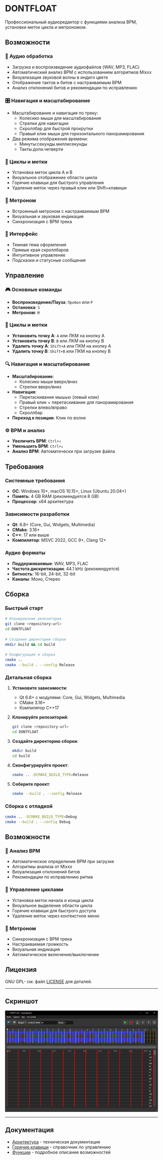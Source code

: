 # DONTFLOAT

Профессиональный аудиоредактор с функциями анализа BPM, установки меток цикла и метрономом.

## Возможности

### 🎵 Аудио обработка
- Загрузка и воспроизведение аудиофайлов (WAV, MP3, FLAC)
- Автоматический анализ BPM с использованием алгоритмов Mixxx
- Визуализация звуковой волны в индиго цвете
- Отображение тактов и битов с настраиваемым BPM
- Анализ отклонений битов и рекомендации по исправлению

### 🎛️ Навигация и масштабирование
- Масштабирование и навигация по треку:
  - Колесико мыши для масштабирования
  - Стрелки для навигации
  - Скроллбар для быстрой прокрутки
  - Правый клик мыши для горизонтального панорамирования
- Два режима отображения времени:
  - Минуты:секунды.миллисекунды
  - Такты.доли.четверти

### 🔄 Циклы и метки
- Установка меток цикла A и B
- Визуальное отображение области цикла
- Горячие клавиши для быстрого управления
- Удаление меток через правый клик или Shift+клавиши

### 🎼 Метроном
- Встроенный метроном с настраиваемым BPM
- Визуальная и звуковая индикация
- Синхронизация с BPM трека

### 🎨 Интерфейс
- Темная тема оформления
- Прямые края скроллбаров
- Интуитивное управление
- Подсказки и статусные сообщения

## Управление

### 🎮 Основные команды
- **Воспроизведение/Пауза**: `Пробел` или `P`
- **Остановка**: `S`
- **Метроном**: `M`

### 🎯 Циклы и метки
- **Установить точку A**: `A` или ЛКМ на кнопку A
- **Установить точку B**: `B` или ЛКМ на кнопку B
- **Удалить точку A**: `Shift+A` или ПКМ на кнопку A
- **Удалить точку B**: `Shift+B` или ПКМ на кнопку B

### 🔍 Навигация и масштабирование
- **Масштабирование**: 
  - Колесико мыши вверх/вниз
  - Стрелки вверх/вниз
- **Навигация**:
  - Перетаскивание мышью (левый клик)
  - Правый клик + перетаскивание для панорамирования
  - Стрелки влево/вправо
  - Скроллбар
- **Переход к позиции**: Клик по волне

### ⚙️ BPM и анализ
- **Увеличить BPM**: `Ctrl+↑`
- **Уменьшить BPM**: `Ctrl+↓`
- **Анализ BPM**: Автоматически при загрузке файла

## Требования

### Системные требования
- **ОС**: Windows 10+, macOS 10.15+, Linux (Ubuntu 20.04+)
- **Память**: 4 GB RAM (рекомендуется 8 GB)
- **Процессор**: x64 архитектура

### Зависимости разработки
- **Qt**: 6.8+ (Core, Gui, Widgets, Multimedia)
- **CMake**: 3.16+
- **C++**: 17 или выше
- **Компилятор**: MSVC 2022, GCC 9+, Clang 12+

### Аудио форматы
- **Поддерживаемые**: WAV, MP3, FLAC
- **Частота дискретизации**: 44.1 kHz (рекомендуется)
- **Битность**: 16-bit, 24-bit, 32-bit
- **Каналы**: Моно, Стерео

## Сборка

### Быстрый старт
```bash
# Клонирование репозитория
git clone <repository-url>
cd DONTFLOAT

# Создание директории сборки
mkdir build && cd build

# Конфигурация и сборка
cmake ..
cmake --build . --config Release
```

### Детальная сборка

1. **Установите зависимости**:
   - Qt 6.8+ с модулями: Core, Gui, Widgets, Multimedia
   - CMake 3.16+
   - Компилятор C++17

2. **Клонируйте репозиторий**:
   ```bash
   git clone <repository-url>
   cd DONTFLOAT
   ```

3. **Создайте директорию сборки**:
   ```bash
   mkdir build
   cd build
   ```

4. **Сконфигурируйте проект**:
   ```bash
   cmake .. -DCMAKE_BUILD_TYPE=Release
   ```

5. **Соберите проект**:
   ```bash
   cmake --build . --config Release
   ```

### Сборка с отладкой
```bash
cmake .. -DCMAKE_BUILD_TYPE=Debug
cmake --build . --config Debug
```

## Возможности

### 🎵 Анализ BPM
- Автоматическое определение BPM при загрузке
- Алгоритмы анализа от Mixxx
- Визуализация отклонений битов
- Рекомендации по исправлению ритма

### 🔄 Управление циклами
- Установка меток начала и конца цикла
- Визуальное выделение области цикла
- Горячие клавиши для быстрого доступа
- Удаление меток через контекстное меню

### 🎼 Метроном
- Синхронизация с BPM трека
- Настраиваемая громкость
- Визуальная индикация
- Автоматическое включение/выключение

## Лицензия

GNU GPL- см. файл [LICENSE](LICENSE) для деталей.

---

## Скриншот

![Main Interface](docs/main_ui.png)

---

## Документация

- [Архитектура](docs/architecture.md) - техническая документация
- [Горячие клавиши](docs/shortcuts.md) - справочник по управлению
- [Функции](docs/features.md) - подробное описание возможностей

